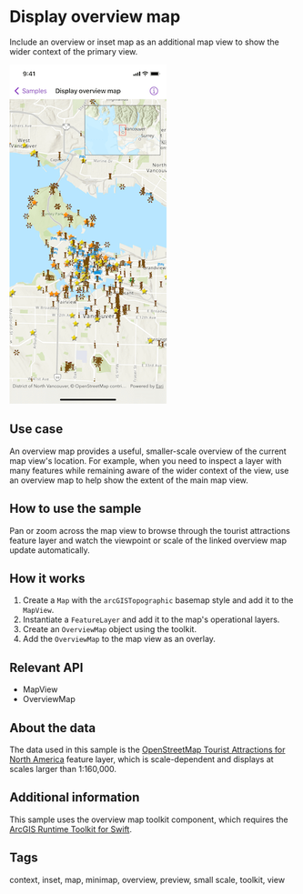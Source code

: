 # Display overview map

Include an overview or inset map as an additional map view to show the wider context of the primary view. 

![Image of display overview map](display-overview-map.png)

## Use case

An overview map provides a useful, smaller-scale overview of the current map view's location. For example, when you need to inspect a layer with many features while remaining aware of the wider context of the view, use an overview map to help show the extent of the main map view.

## How to use the sample

Pan or zoom across the map view to browse through the tourist attractions feature layer and watch the viewpoint or scale of the linked overview map update automatically.

## How it works

1. Create a `Map` with the `arcGISTopographic` basemap style and add it to the `MapView`.
2. Instantiate a `FeatureLayer` and add it to the map's operational layers.
3. Create an `OverviewMap` object using the toolkit.
4. Add the `OverviewMap` to the map view as an overlay.

## Relevant API

* MapView
* OverviewMap

## About the data

The data used in this sample is the [OpenStreetMap Tourist Attractions for North America](https://www.arcgis.com/home/item.html?id=97ceed5cfc984b4399e23888f6252856) feature layer, which is scale-dependent and displays at scales larger than 1:160,000.

## Additional information

 This sample uses the overview map toolkit component, which requires the [ArcGIS Runtime Toolkit for Swift](https://github.com/Esri/arcgis-runtime-toolkit-swift).

## Tags

context, inset, map, minimap, overview, preview, small scale, toolkit, view
